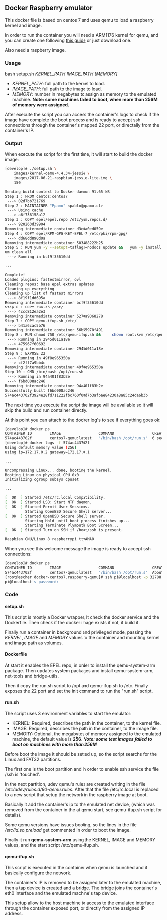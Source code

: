 ## Docker Raspberry emulator

This docker file is based on centos 7 and uses qemu to load a raspberry kernel and image.

In order to run the container you will need a ARM1176 kernel for qemu, and you can create one following [this guide](https://web.archive.org/web/20131210001638/http://xecdesign.com/compiling-a-kernel/) or just download one.


Also need a raspberry image.


### Usage
bash setup.sh *KERNEL_PATH* *IMAGE_PATH* *[MEMORY]*
* *KERNEL_PATH*: full path to the kernel to load.
* *IMAGE_PATH*: full path to the image to load.
* *MEMORY*: number in megabytes to assign as memory to the emulated machine.   __Note: some machines failed to boot,  when more than 256M of memory were assigned.__

After execute the script you can access the container's logs to check if the image have complete the boot process and is ready to accept ssh connections through the container's mapped 22 port, or directally from the container's IP.

### Output

When execute the script for the first time, it will start to build the docker image:

```bash
[develop]# ./setup.sh \
    images/kernel-qemu-4.4.34-jessie \
    images/2017-06-21-raspbian-jessie-lite.img \
    150

Sending build context to Docker daemon 91.65 kB
Step 1 : FROM centos:centos7
 ---> 02d7bb721769
Step 2 : MAINTAINER "Ppamo" <pablo@ppamo.cl>
 ---> Using cache
 ---> a6f736158a12
Step 3 : COPY epel/epel.repo /etc/yum.repos.d/
 ---> 920263d39904
Removing intermediate container d3e0a0ed059e
Step 4 : COPY epel/RPM-GPG-KEY-EPEL-7 /etc/pki/rpm-gpg/
 ---> dd68dd890d0a
Removing intermediate container 503488222b25
Step 5 : RUN yum -y --setopt=tsflags=nodocs update &&   yum -y install qemu-system-arm net-tools bridge-utils &&  y
um clean all
 ---> Running in bcf9f35610dd

...

Complete!
Loaded plugins: fastestmirror, ovl
Cleaning repos: base epel extras updates
Cleaning up everything
Cleaning up list of fastest mirrors
 ---> 8f19f1dd695a
Removing intermediate container bcf9f35610dd
Step 6 : COPY run.sh /opt/
 ---> 4ccc812ea2e3
Removing intermediate container 5270a9068278
Step 7 : COPY qemu-ifup.sh /etc/
 ---> b41a6cac5b76
Removing intermediate container 56b55970f491
Step 8 : RUN chmod 750 /etc/qemu-ifup.sh &&     chown root:kvm /etc/qemu-ifup.sh
 ---> Running in 2945d011a18e
 ---> 475967f60692
Removing intermediate container 2945d011a18e
Step 9 : EXPOSE 22
 ---> Running in 49f8e965350a
 ---> cf2ff7a9bb4c
Removing intermediate container 49f8e965350a
Step 10 : CMD /bin/bash /opt/run.sh
 ---> Running in 94a401f83b2e
 ---> f6bd008ac246
Removing intermediate container 94a401f83b2e
Successfully built f6bd008ac246
574ac443702f3924e28fd711222fbc760f08d7b3afbae84230a8a85c24da6b3b
```

The next time you execute the script the image will be available so it will skip the build and run container directly.

At this point you can attach to the docker log's to see if everything goes ok:

```bash
[develop]# docker ps
CONTAINER ID        IMAGE                 COMMAND                 CREATED             STATUS              PORTS                NAMES
574ac443702f        centos7-qemu:latest   "/bin/bash /opt/run.s"  6 seconds ago       Up 3 seconds        0.0.0.0:32788->22/tcp   sleepy_leavitt
[develop]# docker logs -f 574ac443702f
Using default memory value (256)
using ip=172.17.0.2 gateway=172.17.0.1

...

Uncompressing Linux... done, booting the kernel.
Booting Linux on physical CPU 0x0
Initializing cgroup subsys cpuset

...

[  OK  ] Started /etc/rc.local Compatibility.
[  OK  ] Started LSB: Start NTP daemon.
[  OK  ] Started Permit User Sessions.
         Starting OpenBSD Secure Shell server...
[  OK  ] Started OpenBSD Secure Shell server.
         Starting Hold until boot process finishes up...
         Starting Terminate Plymouth Boot Screen...
[  OK  ] Started Turn on SSH if /boot/ssh is present.

Raspbian GNU/Linux 8 raspberrypi ttyAMA0
```

When you see this welcome message the image is ready to accept ssh connections:

```bash
[develop]# docker ps
CONTAINER ID        IMAGE                 COMMAND                 CREATED              STATUS              PORTS                 NAMES
574ac443702f        centos7-qemu:latest   "/bin/bash /opt/run.s"  About a minute ago   Up About a minute   0.0.0.0:**32788**->22/tcp  sleepy_leavitt
[root@escher docker-centos7.raspberry-qemu]# ssh pi@localhost -p 32788
pi@localhost's password:
```

### Code

#### setup.sh
This script is mostly a Docker wrapper, It check the docker service and the Dockerfile.   Then check if the docker image exists if not, it build it.

Finally run a container in background and privileged mode, passing the *KERNEL*, *IMAGE* and *MEMORY* values to the container and mounting kernel and image path as volumes.

#### Dockerfile
At start it enables the EPEL repo, in order to install the qemu-system-arm package.   Then updates system packages and install qemu-system-arm, net-tools and bridge-utils.

Then it copy the run.sh script to /opt and qemu-ifup.sh to /etc.
Finally exposes the 22 port and set the init command to run the "run.sh" script.

#### run.sh
The script uses 3 environment variables to start the emulator:
* KERNEL: Required, describes the path in the container, to the kernel file.
* IMAGE: Required, describes the path in the container, to the image file.
* MEMORY: Optional, the megabytes of memory assigned to the emulated machine, the default value is __256__.   ***Note: some test images failed to boot on machines with more than 256M***

Before boot the image it should be setted up, so the script searchs for the Linux and FAT32 partitions.

The first one is the boot partition and in order to enable ssh service the file /ssh is 'touched'.

In the next partition, udev qemu's rules are created writing in the file */etc/udev/rules.d/90-qemu.rules*.   After that the file /etc/rc.local is replaced to a new script that setup the network in the raspberry image at boot.

Basically it add the container's ip to the emulated net device, (which was removed from the container in the at qemu start, see qemu-ifup.sh script for details).

Some qemu versions have issues booting, so the lines in the file */etc/ld.so.preload* get commented in order to boot the image.

Finally it run **qemu-system-arm** using the KERNEL, IMAGE and MEMORY values, and the start script /etc/qemu-ifup.sh.

#### qemu-ifup.sh
This script is executed in the container when qemu is launched and it basically configure the network.

The container's IP is removed to be assigned later to the emulated machine, then a tap device is created and a bridge.   The bridge joins the container's eth0 interface and the emulated machine's tap device.

This setup allow to the host machine to access to the emulated interface through the container exposed port, or directly from the assigned IP address.
